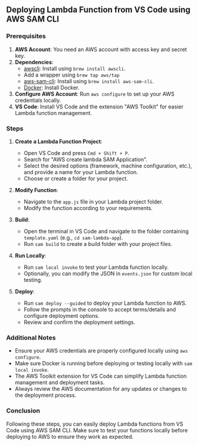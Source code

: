 ## Deploying Lambda Function from VS Code using AWS SAM CLI

### Prerequisites

1. **AWS Account**: You need an AWS account with access key and secret key.
2. **Dependencies**: 
    - [awscli](https://aws.amazon.com/cli/): Install using `brew install awscli`.
    - Add a wrapper using `brew tap aws/tap`
    - [aws-sam-cli](https://aws.amazon.com/serverless/sam/): Install using `brew install aws-sam-cli`.
    - [Docker](https://www.docker.com/): Install Docker.
3. **Configure AWS Account**: Run `aws configure` to set up your AWS credentials locally.
4. **VS Code**: Install VS Code and the extension "AWS Toolkit" for easier Lambda function management.

### Steps

1. **Create a Lambda Function Project**:
    - Open VS Code and press `Cmd + Shift + P`.
    - Search for "AWS create lambda SAM Application".
    - Select the desired options (framework, machine configuration, etc.), and provide a name for your Lambda function.
    - Choose or create a folder for your project.

2. **Modify Function**:
    - Navigate to the `app.js` file in your Lambda project folder.
    - Modify the function according to your requirements.

3. **Build**:
    - Open the terminal in VS Code and navigate to the folder containing `template.yaml` (e.g., `cd sam-lambda-app`).
    - Run `sam build` to create a build folder with your project files.

4. **Run Locally**:
    - Run `sam local invoke` to test your Lambda function locally.
    - Optionally, you can modify the JSON in `events.json` for custom local testing.

5. **Deploy**:
    - Run `sam deploy --guided` to deploy your Lambda function to AWS.
    - Follow the prompts in the console to accept terms/details and configure deployment options.
    - Review and confirm the deployment settings.
  
### Additional Notes

- Ensure your AWS credentials are properly configured locally using `aws configure`.
- Make sure Docker is running before deploying or testing locally with `sam local invoke`.
- The AWS Toolkit extension for VS Code can simplify Lambda function management and deployment tasks.
- Always review the AWS documentation for any updates or changes to the deployment process.

### Conclusion

Following these steps, you can easily deploy Lambda functions from VS Code using AWS SAM CLI. Make sure to test your functions locally before deploying to AWS to ensure they work as expected.

